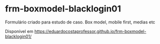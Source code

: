 # frm-boxmodel-blacklogin01
Formulário criado para estudo de caso. Box model, mobile first, medias etc

Disponível em https://eduardocostaprofessor.github.io/frm-boxmodel-blacklogin01/
